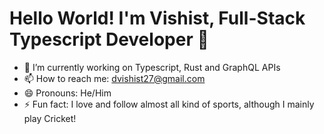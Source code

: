 # Hello World! I'm Vishist, Full-Stack Typescript Developer 👋

- 🔭 I’m currently working on Typescript, Rust and GraphQL APIs
- 📫 How to reach me: dvishist27@gmail.com
- 😄 Pronouns: He/Him
- ⚡ Fun fact: I love and follow almost all kind of sports, although I mainly play Cricket!

